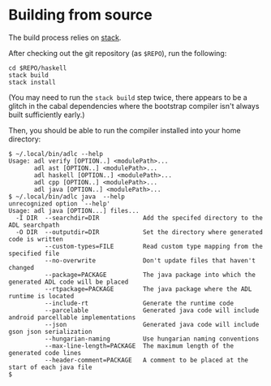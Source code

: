 # Building from source

The build process relies on [stack][].

After checking out the git repository (as `$REPO`), run the following:


```
cd $REPO/haskell
stack build
stack install
```

(You may need to run the `stack build` step twice, there appears to be
a glitch in the cabal dependencies where the bootstrap compiler isn't
always built sufficiently early.)

Then, you should be able to run the compiler installed into your home
directory:

```
$ ~/.local/bin/adlc --help
Usage: adl verify [OPTION..] <modulePath>...
       adl ast [OPTION..] <modulePath>...
       adl haskell [OPTION..] <modulePath>...
       adl cpp [OPTION..] <modulePath>...
       adl java [OPTION..] <modulePath>...
$ ~/.local/bin/adlc java  --help
unrecognized option `--help'
Usage: adl java [OPTION...] files...
  -I DIR  --searchdir=DIR            Add the specifed directory to the ADL searchpath
  -O DIR  --outputdir=DIR            Set the directory where generated code is written
          --custom-types=FILE        Read custom type mapping from the specified file
          --no-overwrite             Don't update files that haven't changed
          --package=PACKAGE          The java package into which the generated ADL code will be placed
          --rtpackage=PACKAGE        The java package where the ADL runtime is located
          --include-rt               Generate the runtime code
          --parcelable               Generated java code will include android parcellable implementations
          --json                     Generated java code will include gson json serialization
          --hungarian-naming         Use hungarian naming conventions
          --max-line-length=PACKAGE  The maximum length of the generated code lines
          --header-comment=PACKAGE   A comment to be placed at the start of each java file
$
```

[stack]: https://docs.haskellstack.org/en/stable/README/
